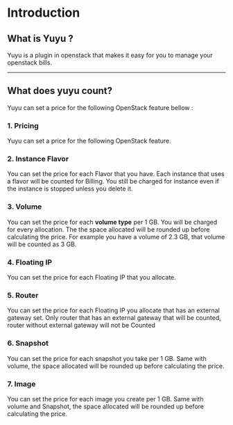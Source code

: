# **Introduction**

## **What is Yuyu ?**

Yuyu is a plugin in openstack that makes it easy for you to manage your openstack bills.

---

## **What does yuyu count?**
Yuyu can set a price for the following OpenStack feature bellow :

### 1. Pricing

Yuyu can set a price for the following OpenStack feature.

### 2. Instance Flavor

You can set the price for each Flavor that you have. Each instance that uses a flavor will be counted for Billing. You still be charged for instance even if the instance is stopped unless you delete it.

### 3. Volume

You can set the price for each **volume type** per 1 GB. You will be charged for every allocation. The the space allocated will be rounded up before calculating the price. For example you have a volume of 2.3 GB, that volume will be counted as 3 GB.

### 4. Floating IP

You can set the price for each Floating IP that you allocate. 

### 5. Router

You can set the price for each Floating IP you allocate that has an external gateway set. Only router that has an external gateway that will be counted, router without external gateway will not be Counted

### 6. Snapshot

You can set the price for each snapshot you take per 1 GB. Same with volume, the space allocated will be rounded up before calculating the price.

### 7. Image

You can set the price for each image you create per 1 GB. Same with volume and Snapshot, the space allocated will be rounded up before calculating the price.
